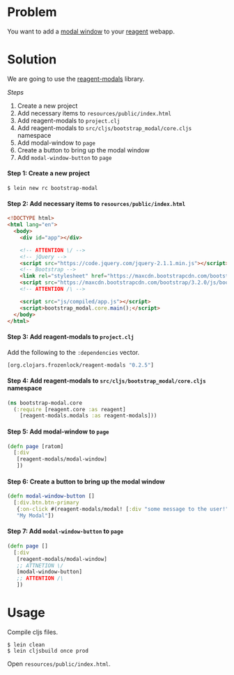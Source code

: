 # Problem

You want to add a [modal window](http://getbootstrap.com/javascript/) to your [reagent](https://github.com/reagent-project/reagent) webapp.

# Solution

We are going to use the [reagent-modals](https://github.com/Frozenlock/reagent-modals) library.

*Steps*

1. Create a new project
2. Add necessary items to `resources/public/index.html`
3. Add reagent-modals to `project.clj`
4. Add reagent-modals to `src/cljs/bootstrap_modal/core.cljs` namespace
5. Add modal-window to `page`
6. Create a button to bring up the modal window
7. Add `modal-window-button` to `page`

#### Step 1: Create a new project

```
$ lein new rc bootstrap-modal
```

#### Step 2: Add necessary items to `resources/public/index.html`

```html
<!DOCTYPE html>
<html lang="en">
  <body>
    <div id="app"></div>

    <!-- ATTENTION \/ -->
    <!-- jQuery -->
    <script src="https://code.jquery.com/jquery-2.1.1.min.js"></script>
    <!-- Bootstrap -->
    <link rel="stylesheet" href="https://maxcdn.bootstrapcdn.com/bootstrap/3.2.0/css/bootstrap.min.css">
    <script src="https://maxcdn.bootstrapcdn.com/bootstrap/3.2.0/js/bootstrap.min.js"></script>
    <!-- ATTENTION /\ -->

    <script src="js/compiled/app.js"></script>
    <script>bootstrap_modal.core.main();</script>
  </body>
</html>
```

#### Step 3: Add reagent-modals to `project.clj`

Add the following to the `:dependencies` vector.

```clojure
[org.clojars.frozenlock/reagent-modals "0.2.5"]
```

#### Step 4: Add reagent-modals to `src/cljs/bootstrap_modal/core.cljs` namespace

```clojure
(ns bootstrap-modal.core
  (:require [reagent.core :as reagent]
    [reagent-modals.modals :as reagent-modals]))
```

#### Step 5: Add modal-window to `page`

```clojure
(defn page [ratom]
  [:div
   [reagent-modals/modal-window]
   ])
```

#### Step 6: Create a button to bring up the modal window

```clojure
(defn modal-window-button []
  [:div.btn.btn-primary
   {:on-click #(reagent-modals/modal! [:div "some message to the user!"])}
   "My Modal"])
```

#### Step 7: Add `modal-window-button` to `page`

```clojure
(defn page []
  [:div
   [reagent-modals/modal-window]
   ;; ATTNETION \/
   [modal-window-button]
   ;; ATTENTION /\
   ])
```

# Usage

Compile cljs files.

```
$ lein clean
$ lein cljsbuild once prod
```

Open `resources/public/index.html`.
